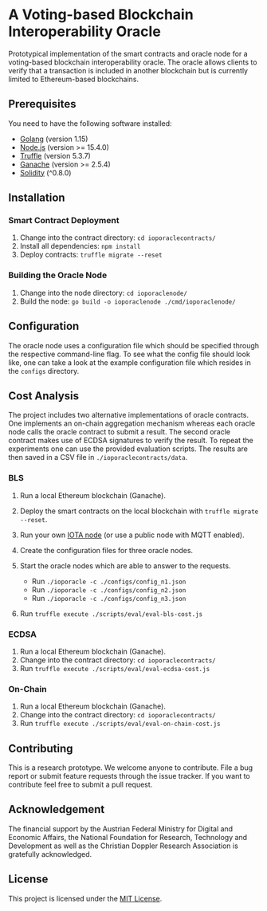 # A Voting-based Blockchain Interoperability Oracle

Prototypical implementation of the smart contracts and oracle node for a voting-based blockchain interoperability oracle. The oracle allows clients to verify that a transaction is included in another blockchain but is currently limited to Ethereum-based blockchains.

## Prerequisites

You need to have the following software installed:

* [Golang](https://golang.org/doc/install) (version 1.15)
* [Node.js](https://nodejs.org/) (version >= 15.4.0)
* [Truffle](https://www.trufflesuite.com/truffle) (version 5.3.7)
* [Ganache](https://www.trufflesuite.com/ganache) (version >= 2.5.4)
* [Solidity](https://docs.soliditylang.org/en/latest/installing-solidity.html) (^0.8.0)

## Installation

### Smart Contract Deployment

1. Change into the contract directory: `cd ioporaclecontracts/`
2. Install all dependencies: `npm install`
3. Deploy contracts: `truffle migrate --reset`

### Building the Oracle Node

1. Change into the node directory: `cd ioporaclenode/`
2. Build the node: `go build -o ioporaclenode ./cmd/ioporaclenode/`

## Configuration

The oracle node uses a configuration file which should be specified through the respective command-line flag. To see what the config file should look like, one can take a look at the example configuration file which resides in the `configs` directory.

## Cost Analysis

The project includes two alternative implementations of oracle contracts. One implements an on-chain aggregation mechanism whereas each oracle node calls the oracle contract to submit a result. The second oracle contract makes use of ECDSA signatures to verify the result. To repeat the experiments one can use the provided evaluation scripts. The results are then saved in a CSV file in `./ioporaclecontracts/data`.

### BLS

1. Run a local Ethereum blockchain (Ganache).
2. Deploy the smart contracts on the local blockchain with `truffle migrate --reset`.
3. Run your own [IOTA node](https://github.com/gohornet/hornet) (or use a public node with MQTT enabled).
4. Create the configuration files for three oracle nodes.
5. Start the oracle nodes which are able to answer to the requests.

    * Run `./ioporacle -c ./configs/config_n1.json`
    * Run `./ioporacle -c ./configs/config_n2.json`
    * Run `./ioporacle -c ./configs/config_n3.json`

6. Run `truffle execute ./scripts/eval/eval-bls-cost.js`

### ECDSA

1. Run a local Ethereum blockchain (Ganache).
2. Change into the contract directory: `cd ioporaclecontracts/`
3. Run `truffle execute ./scripts/eval/eval-ecdsa-cost.js`

### On-Chain

1. Run a local Ethereum blockchain (Ganache).
2. Change into the contract directory: `cd ioporaclecontracts/`
3. Run `truffle execute ./scripts/eval/eval-on-chain-cost.js`

## Contributing

This is a research prototype. We welcome anyone to contribute. File a bug report or submit feature requests through the issue tracker. If you want to contribute feel free to submit a pull request.

## Acknowledgement

The financial support by the Austrian Federal Ministry for Digital and Economic Affairs, the National Foundation for Research, Technology and Development as well as the Christian Doppler Research Association is gratefully acknowledged.

## License

This project is licensed under the [MIT License](LICENSE).
